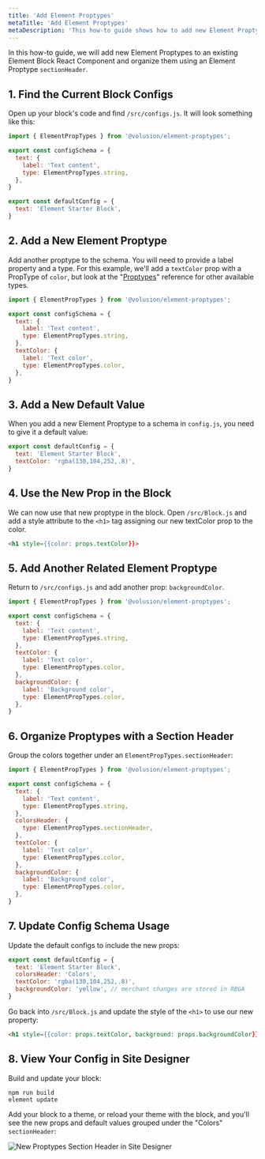 ```yaml
---
title: 'Add Element Proptypes'
metaTitle: 'Add Element Proptypes'
metaDescription: 'This how-to guide shows how to add new Element Proptypes to an existing Element Block React Component and organize them using an Element Proptype sectionHeader.'
---
```


In this how-to guide, we will add new Element Proptypes to an existing Element Block React Component and organize them using an Element Proptype `sectionHeader`.

## 1. Find the Current Block Configs

Open up your block's code and find `/src/configs.js`. It will look something like this:

```javascript
import { ElementPropTypes } from '@volusion/element-proptypes';

export const configSchema = {
  text: {
    label: 'Text content',
    type: ElementPropTypes.string,
  },
}

export const defaultConfig = {
  text: 'Element Starter Block',
}
```

## 2. Add a New Element Proptype

Add another proptype to the schema. You will need to provide a label property and a type. For this example, we'll add a `textColor` prop with a PropType of `color`, but look at the "[Proptypes](/references/proptypes)" reference for other available types.

```javascript
import { ElementPropTypes } from '@volusion/element-proptypes';

export const configSchema = {
  text: {
    label: 'Text content',
    type: ElementPropTypes.string,
  },
  textColor: {
    label: 'Text color',
    type: ElementPropTypes.color,
  },
}
```

## 3. Add a New Default Value

When you add a new Element Proptype to a schema in `config.js`, you need to give it a default value:

```javascript
export const defaultConfig = {
  text: 'Element Starter Block',
  textColor: 'rgba(130,104,252,.8)',
}
```

## 4. Use the New Prop in the Block

We can now use that new proptype in the block. Open `/src/Block.js` and add a style attribute to the `<h1>` tag assigning our new textColor prop to the color.

```html
<h1 style={{color: props.textColor}}>
```

## 5. Add Another Related Element Proptype

Return to `/src/configs.js` and add another prop: `backgroundColor`.

```javascript
import { ElementPropTypes } from '@volusion/element-proptypes';

export const configSchema = {
  text: {
    label: 'Text content',
    type: ElementPropTypes.string,
  },
  textColor: {
    label: 'Text color',
    type: ElementPropTypes.color,
  },
  backgroundColor: {
    label: 'Background color',
    type: ElementPropTypes.color,
  },
}
```

## 6. Organize Proptypes with a Section Header

Group the colors together under an `ElementPropTypes.sectionHeader`:

```javascript
import { ElementPropTypes } from '@volusion/element-proptypes';

export const configSchema = {
  text: {
    label: 'Text content',
    type: ElementPropTypes.string,
  },
  colorsHeader: {
    type: ElementPropTypes.sectionHeader,
  },
  textColor: {
    label: 'Text color',
    type: ElementPropTypes.color,
  },
  backgroundColor: {
    label: 'Background color',
    type: ElementPropTypes.color,
  },
}
```

## 7. Update Config Schema Usage

Update the default configs to include the new props:

```javascript
export const defaultConfig = {
  text: 'Element Starter Block',
  colorsHeader: 'Colors',
  textColor: 'rgba(130,104,252,.8)',
  backgroundColor: 'yellow', // merchant changes are stored in RBGA
}
```

Go back into `/src/Block.js` and update the style of the `<h1>` to use our new property:

```html
<h1 style={{color: props.textColor, background: props.backgroundColor}}>
```

## 8. View Your Config in Site Designer

Build and update your block:

```shell
npm run build
element update
```

Add your block to a theme, or reload your theme with the block, and you'll see the new props and default values grouped under the "Colors" `sectionHeader`:

![New Proptypes Section Header in Site Designer](newSectionHeaderSiteDesigner.png)
